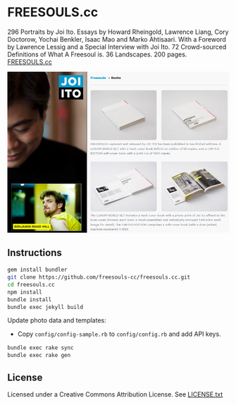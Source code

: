 # FREESOULS.cc

296 Portraits by Joi Ito. Essays by Howard Rheingold, Lawrence Liang,
Cory Doctorow, Yochai Benkler, Isaac Mao and Marko Ahtisaari. With a
Foreword by Lawrence Lessig and a Special Interview with Joi Ito. 72
Crowd-sourced Definitions of What A Freesoul is. 36 Landscapes. 200
pages.
[FREESOULS.cc](http://freesouls.cc)

![Screenshot](img/SCREENSHOT.png)

## Instructions

```sh
gem install bundler
git clone https://github.com/freesouls-cc/freesouls.cc.git
cd freesouls.cc
npm install
bundle install
bundle exec jekyll build
```

Update photo data and templates:

* Copy `config/config-sample.rb` to `config/config.rb` and add API
  keys.

```sh
bundle exec rake sync
bundle exec rake gen
```

## License

Licensed under a Creative Commons Attribution License.
See [LICENSE.txt](LICENSE.txt)

